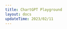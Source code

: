 ```yaml
---
title: ChartGPT Playground
layout: docs
updateTime: 2023/02/11
---
```


<script setup>
import OpenAI from '../.vitepress/components/OpenAI.vue'
</script>

<Suspense>
    <OpenAI />
</Suspense>
